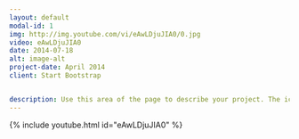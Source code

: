 ```yaml
---
layout: default
modal-id: 1
img: http://img.youtube.com/vi/eAwLDjuJIA0/0.jpg
video: eAwLDjuJIA0
date: 2014-07-18
alt: image-alt
project-date: April 2014
client: Start Bootstrap


description: Use this area of the page to describe your project. The icon above is part of a free icon set by <a href="https://sellfy.com/p/8Q9P/jV3VZ/">Flat Icons</a>. On their website, you can download their free set with 16 icons, or you can purchase the entire set with 146 icons for only $12! 
---
```

{% include youtube.html id="eAwLDjuJIA0" %}
